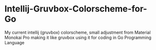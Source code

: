 # Intellij-Gruvbox-Colorscheme-for-Go
My current intellij (gruvbox) colorscheme, small adjustment from Material Monokai Pro making it like gruvbox using it for coding in Go Programming Language
